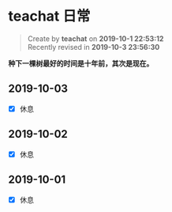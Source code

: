 # teachat 日常

> Create by **teachat** on **2019-10-1 22:53:12**  
> Recently revised in **2019-10-3 23:56:30**

**种下一棵树最好的时间是十年前，其次是现在。**

## 2019-10-03

- [x] 休息

## 2019-10-02

- [x] 休息

## 2019-10-01

- [x] 休息
